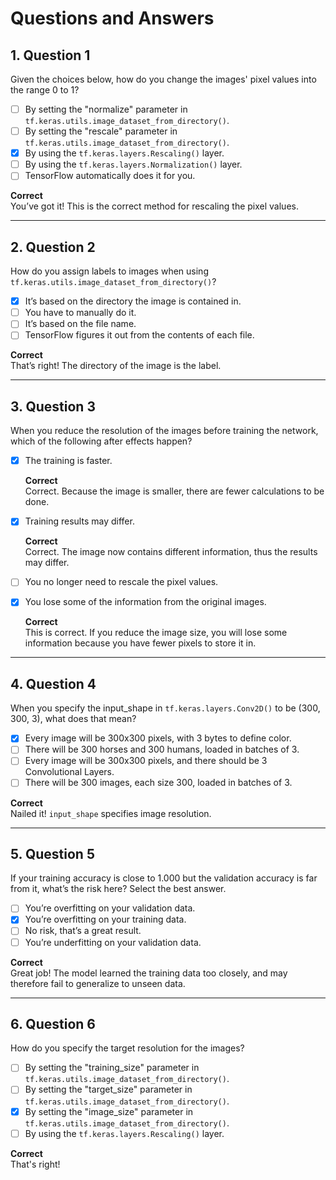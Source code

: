 # Questions and Answers

## 1. Question 1
Given the choices below, how do you change the images' pixel values into the range 0 to 1?

- [ ] By setting the "normalize" parameter in `tf.keras.utils.image_dataset_from_directory()`.
- [ ] By setting the "rescale" parameter in `tf.keras.utils.image_dataset_from_directory()`.
- [x] By using the `tf.keras.layers.Rescaling()` layer.
- [ ] By using the `tf.keras.layers.Normalization()` layer.
- [ ] TensorFlow automatically does it for you.

**Correct**  
You’ve got it! This is the correct method for rescaling the pixel values.

---

## 2. Question 2
How do you assign labels to images when using `tf.keras.utils.image_dataset_from_directory()`?

- [x] It’s based on the directory the image is contained in.
- [ ] You have to manually do it.
- [ ] It’s based on the file name.
- [ ] TensorFlow figures it out from the contents of each file.

**Correct**  
That’s right! The directory of the image is the label.

---

## 3. Question 3
When you reduce the resolution of the images before training the network, which of the following after effects happen?

- [x] The training is faster.
  
  **Correct**  
  Correct. Because the image is smaller, there are fewer calculations to be done.

- [x] Training results may differ.
  
  **Correct**  
  Correct. The image now contains different information, thus the results may differ.

- [ ] You no longer need to rescale the pixel values.

- [x] You lose some of the information from the original images.

  **Correct**  
  This is correct. If you reduce the image size, you will lose some information because you have fewer pixels to store it in.

---

## 4. Question 4
When you specify the input_shape in `tf.keras.layers.Conv2D()` to be (300, 300, 3), what does that mean?

- [x] Every image will be 300x300 pixels, with 3 bytes to define color.
- [ ] There will be 300 horses and 300 humans, loaded in batches of 3.
- [ ] Every image will be 300x300 pixels, and there should be 3 Convolutional Layers.
- [ ] There will be 300 images, each size 300, loaded in batches of 3.

**Correct**  
Nailed it! `input_shape` specifies image resolution.

---

## 5. Question 5
If your training accuracy is close to 1.000 but the validation accuracy is far from it, what’s the risk here? Select the best answer.

- [ ] You’re overfitting on your validation data.
- [x] You’re overfitting on your training data.
- [ ] No risk, that’s a great result.
- [ ] You’re underfitting on your validation data.

**Correct**  
Great job! The model learned the training data too closely, and may therefore fail to generalize to unseen data.

---

## 6. Question 6
How do you specify the target resolution for the images?

- [ ] By setting the "training_size" parameter in `tf.keras.utils.image_dataset_from_directory()`.
- [ ] By setting the "target_size" parameter in `tf.keras.utils.image_dataset_from_directory()`.
- [x] By setting the "image_size" parameter in `tf.keras.utils.image_dataset_from_directory()`.
- [ ] By using the `tf.keras.layers.Rescaling()` layer.

**Correct**  
That's right!
